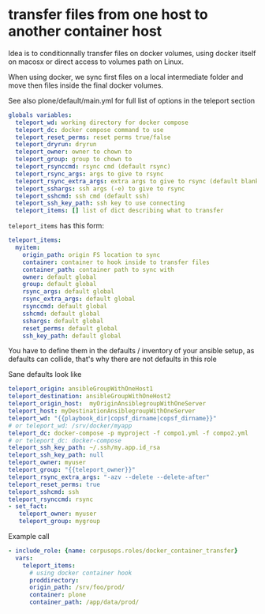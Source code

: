 # transfer files from one host to another container host
Idea is to conditionnally transfer files on docker volumes, 
using docker itself on macosx or direct access to volumes path on Linux.

When using docker, we sync first files on a local intermediate folder 
and move then files inside the final docker volumes.

See also plone/default/main.yml for full list of options in the teleport section

```yaml
globals variables:
  teleport_wd: working directory for docker compose
  teleport_dc: docker compose command to use
  teleport_reset_perms: reset perms true/false
  teleport_dryrun: dryrun
  teleport_owner: owner to chown to
  teleport_group: group to chown to
  teleport_rsynccmd: rsync cmd (default rsync)
  teleport_rsync_args: args to give to rsync
  teleport_rsync_extra_args: extra args to give to rsync (default blank)
  teleport_sshargs: ssh args (-e) to give to rsync
  teleport_sshcmd: ssh cmd (default ssh)
  teleport_ssh_key_path: ssh key to use connecting
  teleport_items: [] list of dict describing what to transfer
```


`teleport_items` has this form:
```yaml
teleport_items:
  myitem:
    origin_path: origin FS location to sync
    container: container to hook inside to transfer files
    container_path: container path to sync with
    owner: default global
    group: default global
    rsync_args: default global
    rsync_extra_args: default global
    rsynccmd: default global
    sshcmd: default global
    sshargs: default global
    reset_perms: default global
    ssh_key_path: default global
```

You have to define them in the defaults / inventory of your ansible setup, as defaults can collide, that's why there are not defaults in this role

Sane defaults look like

```yaml
teleport_origin: ansibleGroupWithOneHost1
teleport_destination: ansibleGroupWithOneHost2
teleport_origin_host:  myOriginAnsiblegroupWithOneServer
teleport_host: myDestinationAnsiblegroupWithOneServer
teleport_wd: "{{playbook_dir|copsf_dirname|copsf_dirname}}"
# or teleport_wd: /srv/docker/myapp
teleport_dc: docker-compose -p myproject -f compo1.yml -f compo2.yml
# or teleport_dc: docker-compose
teleport_ssh_key_path: ~/.ssh/my.app.id_rsa
teleport_ssh_key_path: null
teleport_owner: myuser
teleport_group: "{{teleport_owner}}"
teleport_rsync_extra_args: "-azv --delete --delete-after"
teleport_reset_perms: true
teleport_sshcmd: ssh
teleport_rsynccmd: rsync
- set_fact:
   teleport_owner: myuser
   teleport_group: mygroup
```

Example call
```yaml
- include_role: {name: corpusops.roles/docker_container_transfer}
  vars:
    teleport_items:
      # using docker container hook
      proddirectory:
      origin_path: /srv/foo/prod/
      container: plone
      container_path: /app/data/prod/
```

